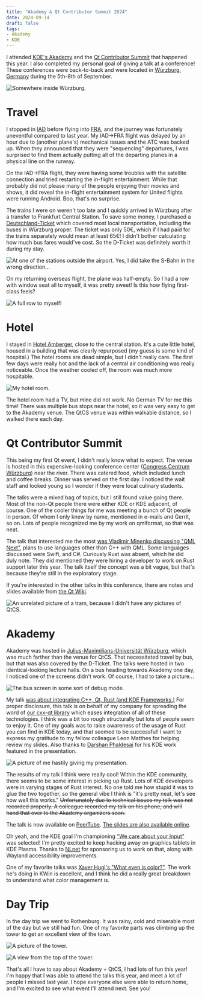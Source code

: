 ```yaml
---
title: "Akademy & Qt Contributor Summit 2024"
date: 2024-09-14
draft: false
tags:
- Akademy
- KDE
---
```


I attended [KDE's Akademy](https://akademy.kde.org/2024) and the [Qt Contributor Summit](https://wiki.qt.io/Qt_Contributor_Summit_2024) that happened this year. I also completed my personal goal of giving a talk at a conference! These conferences were back-to-back and were located in [Würzburg, Germany](https://en.wikipedia.org/wiki/W%C3%BCrzburg) during the 5th-8th of September.

![Somewhere inside Würzburg.](fountain.jpg)

# Travel

I stopped in [IAD](https://en.wikipedia.org/wiki/Dulles_International_Airport) before flying into [FRA](https://en.wikipedia.org/wiki/Frankfurt_Airport), and the journey was fortunately uneventful compared to last year. My IAD->FRA flight was delayed by an hour due to (another plane's) mechanical issues and the ATC was backed up. When they announced that they were "sequencing" departures, I was surprised to find them actually putting all of the departing planes in a physical line on the runway.

On the IAD->FRA flight, they were having some troubles with the satellite connection and tried restarting the in-flight entertainment. While that probably did not please many of the people enjoying their movies and shows, it did reveal the in-flight entertainment system for United flights were running Android. Boo, that's no surprise.

The trains I were on weren't too late and I quickly arrived in Würzburg after a transfer to Frankfurt Central Station. To save some money, I purchased a [Deutschland-Ticket](https://int.bahn.de/en/offers/regional/deutschland-ticket) which covered most local transportation, including the buses in Würzburg proper. The ticket was only 50€, which if I had paid for the trains separately would mean at least 65€! I didn't bother calculating how much bus fares would've cost. So the D-Ticket was definitely worth it during my stay.

![At one of the stations outside the airport. Yes, I did take the S-Bahn in the wrong direction...](sbahn.jpg)

On my returning overseas flight, the plane was half-empty. So I had a row with window seat all to myself, it was pretty sweet! Is this how flying first-class feels?

![A full row to myself!](plane.jpg)

# Hotel

I stayed in [Hotel Amberger](https://hotel-amberger.de/), close to the central station. It's a cute little hotel, housed in a building that was clearly repurposed (my guess is some kind of hospital.) The hotel rooms are dead simple, but I didn't really care. The first few days were really hot and the lack of a central air conditioning was really noticeable. Once the weather cooled off, the room was much more hospitable.

![My hotel room.](hotel.jpg)

The hotel room had a TV, but mine did not work. No German TV for me this time! There was multiple bus stops near the hotel, so it was very easy to get to the Akademy venue. The QtCS venue was within walkable distance, so I walked there each day.

# Qt Contributor Summit

This being my first Qt event, I didn't really know what to expect. The venue is hosted in this expensive-looking conference center ([Congress Centrum Würzburg](https://www.wuerzburg-b2b.de/ccw-das-haus/raeume-und-flaechen/)) near the river. There was catered food, which included lunch and coffee breaks. Dinner was served on the first day. I noticed the wait staff and looked young so I wonder if they were local culinary students.

The talks were a mixed bag of topics, but I still found value going there. Most of the non-Qt people there were either KDE or KDE adjacent, of course. One of the cooler things for me was meeting a bunch of Qt people in person. Of whom I only knew by name, mentioned in e-mails and Gerrit, so on. Lots of people recognized me by my work on qmlformat, so that was neat.

The talk that interested me the most [was Vladimir Minenko discussing "QML Next"](https://wiki.qt.io/QtCS2024_QML_Next), plans to use languages other than C++ with QML. Some languages discussed were Swift, and C#. Curiously Rust was absent, which he did duly note. They did mentioned they were hiring a developer to work on Rust support later this year. The talk itself the concept was a bit vague, but that's because they're still in the exploratory stage.

If you're interested in the other talks in this conference, there are notes and slides available from [the Qt Wiki](https://wiki.qt.io/Qt_Contributor_Summit_2024_-_Program).

![An unrelated picture of a tram, because I didn't have any pictures of QtCS.](tram.jpg)

# Akademy

Akademy was hosted in [Julius-Maximilians-Universität Würzburg](https://www.uni-wuerzburg.de/en), which was much farther than the venue for QtCS. That necessitated travel by bus, but that was also covered by the D-Ticket. The talks were hosted in two identical-looking lecture halls. On a bus heading towards Akademy one day, I noticed one of the screens didn't work. Of course, I had to take a picture...

![The bus screen in some sort of debug mode.](bus.jpg)

My talk [was about integrating C++, Qt, Rust (and KDE Frameworks.)](https://conf.kde.org/event/6/contributions/203/) For proper disclosure, this talk is on behalf of my company for spreading the word of [our cxx-qt library](https://github.com/kdab/cxx-qt) which eases integration of all of these technologies. I think was a bit too rough structurally but lots of people seem to enjoy it. One of my goals was to raise awareness of the usage of Rust you can find in KDE today, and that seemed to be successful! I want to express my gratitude to my fellow colleague Leon Matthes for helping review my slides. Also thanks to [Darshan Phaldesai](https://github.com/dphaldes) for his KDE work featured in the presentation.

![A picture of me hastily giving my presentation.](presentation.jpg)

The results of my talk I think were really cool! Within the KDE community, there seems to be some interest in picking up Rust. Lots of KDE developers were in varying stages of Rust interest. No one told me how stupid it was to glue the two together, so the general vibe I think is "it's pretty neat, let's see how well this works." ~~Unfortunately due to technical issues my talk was not recorded properly. A colleague recorded my talk on his phone, and will hand that over to the Akademy organizers soon.~~

The talk is now available on [PeerTube](https://tube.kockatoo.org/w/bdDAWwGXRyWmyVBn9mdbnP). [The slides are also available online](https://conf.kde.org/event/6/contributions/203/attachments/133/169/akademy-2024-qt-rust.pdf).

Oh yeah, and the KDE goal I'm championing ["We care about your Input"](https://phabricator.kde.org/T17433) was selected! I'm pretty excited to keep hacking away on graphics tablets in KDE Plasma. Thanks to [NLnet](https://nlnet.nl/) for sponsoring us to work on that, along with Wayland accessibility improvements.

One of my favorite talks was [Xaver Hugl's "What even is color?"](https://conf.kde.org/event/6/contributions/221/). The work he's doing in KWin is excellent, and I think he did a really great breakdown to understand what color management is.

# Day Trip

In the day trip we went to Rothenburg. It was rainy, cold and miserable most of the day but we still had fun. One of my favorite parts was climbing up the tower to get an excellent view of the town.

![A picture of the tower.](tower-outside.jpg)

![A view from the top of the tower.](tower.jpg)

That's all I have to say about Akademy + QtCS, I had lots of fun this year! I'm happy that I was able to attend the talks this year, and meet a lot of people I missed last year. I hope everyone else were able to return home, and I'm excited to see what event I'll attend next. See you!
